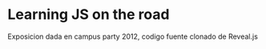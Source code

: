 # Learning JS on the road

Exposicion dada en campus party 2012, codigo fuente clonado de Reveal.js

